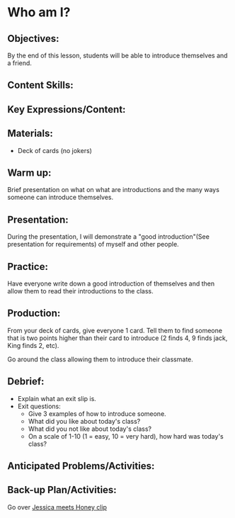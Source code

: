 # Who am I?

## Objectives:
By the end of this lesson, students will be able to introduce themselves and a friend.
## Content Skills:

## Key Expressions/Content:

## Materials:
- Deck of cards (no jokers)

## Warm up:
Brief presentation on what on what are introductions and the many ways someone can introduce themselves.

## Presentation:
During the presentation, I will demonstrate a "good introduction"(See presentation for requirements) of myself and other people.

## Practice:
Have everyone write down a good introduction of themselves and then allow them to read their introductions to the class.

## Production:
From your deck of cards, give everyone 1 card. Tell them to find someone that is two points higher than their card to introduce (2 finds 4, 9 finds jack, King finds 2, etc).

Go around the class allowing them to introduce their classmate.

## Debrief:
- Explain what an exit slip is.
- Exit questions:
	- Give 3 examples of how to introduce someone.
	- What did you like about today's class?
	- What did you not like about today's class?
	- On a scale of 1-10 (1 = easy, 10 = very hard), how hard was today's class?

## Anticipated Problems/Activities:

## Back-up Plan/Activities:
Go over [Jessica meets Honey clip](https://github.com/crazcalm/oral-english/blob/master/clips/jessica_meets_honey.md)